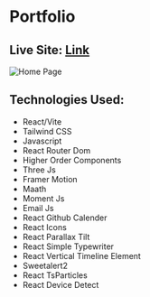 # Portfolio

## Live Site: [Link](https://ras1k-portfolio.vercel.app/)

![Home Page](https://github.com/ras1k/React-Portfolio/assets/50275922/3d2dc948-6557-4e54-a96c-c7c344b848c7)

## Technologies Used:
* React/Vite
* Tailwind CSS
* Javascript
* React Router Dom
* Higher Order Components
* Three Js
* Framer Motion
* Maath
* Moment Js
* Email Js
* React Github Calender
* React Icons
* React Parallax Tilt
* React Simple Typewriter
* React Vertical Timeline Element
* Sweetalert2
* React TsParticles
* React Device Detect
  
